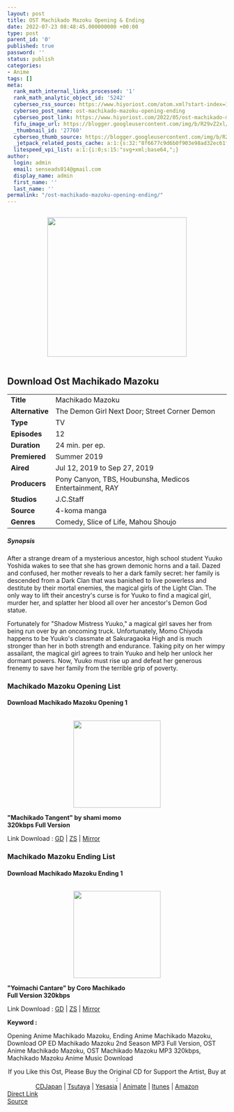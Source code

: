 ```yaml
---
layout: post
title: OST Machikado Mazoku Opening & Ending
date: 2022-07-23 08:48:45.000000000 +00:00
type: post
parent_id: '0'
published: true
password: ''
status: publish
categories:
- Anime
tags: []
meta:
  rank_math_internal_links_processed: '1'
  rank_math_analytic_object_id: '5242'
  cyberseo_rss_source: https://www.hiyoriost.com/atom.xml?start-index=1
  cyberseo_post_name: ost-machikado-mazoku-opening-ending
  cyberseo_post_link: https://www.hiyoriost.com/2022/05/ost-machikado-mazoku-opening-ending.html
  fifu_image_url: https://blogger.googleusercontent.com/img/b/R29vZ2xl/AVvXsEg0hS9qzAoQmKBDh4f7rdo9qs8xD2Amp8sd7talc65bhFgP3cWVRpfbCKiYkI17gh3Ddts_xA4BSFuxQ_reZMDV4_p-gcxqGvqyJNhzew0QM5xHy7q06OOjb_KzBEe5BJr-tbd3dAFBycdB8XFx4WPjF6dRBMFGtnrkZqHX-mEzr3xVA-ZgTXZkOJWE/s320/bx107490-wolT0UvNSetx.png
  _thumbnail_id: '27760'
  cyberseo_thumb_source: https://blogger.googleusercontent.com/img/b/R29vZ2xl/AVvXsEg0hS9qzAoQmKBDh4f7rdo9qs8xD2Amp8sd7talc65bhFgP3cWVRpfbCKiYkI17gh3Ddts_xA4BSFuxQ_reZMDV4_p-gcxqGvqyJNhzew0QM5xHy7q06OOjb_KzBEe5BJr-tbd3dAFBycdB8XFx4WPjF6dRBMFGtnrkZqHX-mEzr3xVA-ZgTXZkOJWE/s320/bx107490-wolT0UvNSetx.png
  _jetpack_related_posts_cache: a:1:{s:32:"8f6677c9d6b0f903e98ad32ec61f8deb";a:2:{s:7:"expires";i:1658620944;s:7:"payload";a:3:{i:0;a:1:{s:2:"id";i:27757;}i:1;a:1:{s:2:"id";i:27893;}i:2;a:1:{s:2:"id";i:27895;}}}}
  litespeed_vpi_list: a:1:{i:0;s:15:"svg+xml;base64,";}
author:
  login: admin
  email: senseads014@gmail.com
  display_name: admin
  first_name: ''
  last_name: ''
permalink: "/ost-machikado-mazoku-opening-ending/"
---
```

<div class="separator" style="clear: both;"><a href="https://blogger.googleusercontent.com/img/b/R29vZ2xl/AVvXsEg0hS9qzAoQmKBDh4f7rdo9qs8xD2Amp8sd7talc65bhFgP3cWVRpfbCKiYkI17gh3Ddts_xA4BSFuxQ_reZMDV4_p-gcxqGvqyJNhzew0QM5xHy7q06OOjb_KzBEe5BJr-tbd3dAFBycdB8XFx4WPjF6dRBMFGtnrkZqHX-mEzr3xVA-ZgTXZkOJWE/s690/bx107490-wolT0UvNSetx.png" style="display: block; padding: 1em 0; text-align: center; "><img alt border="0" data-original-height="690" data-original-width="460" height="320" src="{{ site.baseurl }}/assets/2022/07/bx107490-wolT0UvNSetx.png" /></a></div>
<div class="judulanime">
<h2>Download Ost Machikado Mazoku</h2>
</div>
<div class="info2" id="Info">
<table>
<tbody>
<tr>
<td class="tablex"><b>Title</b></td>
<td>Machikado Mazoku</td>
</tr>
<tr>
<td class="tablex"><b>Alternative</b></td>
<td>The Demon Girl Next Door; Street Corner Demon</td>
</tr>
<tr>
<td class="tablex"><b>Type</b></td>
<td>TV</td>
</tr>
<tr>
<td class="tablex"><b>Episodes</b></td>
<td>12</td>
</tr>
<tr>
<td class="tablex"><b>Duration</b></td>
<td>24 min. per ep.</td>
</tr>
<tr>
<td class="tablex"><b>Premiered</b></td>
<td>Summer 2019</td>
</tr>
<tr>
<td class="tablex"><b>Aired</b></td>
<td>Jul 12, 2019 to Sep 27, 2019</td>
</tr>
<tr>
<td class="tablex"><b>Producers</b></td>
<td>Pony Canyon, TBS, Houbunsha, Medicos Entertainment, RAY</td>
</tr>
<tr>
<td class="tablex"><b>Studios</b></td>
<td>J.C.Staff</td>
</tr>
<tr>
<td class="tablex"><b>Source</b></td>
<td>4-koma manga</td>
</tr>
<tr>
<td class="tablex"><b>Genres</b></td>
<td>Comedy, Slice of Life, Mahou Shoujo</td>
</tr>
</tbody>
</table>
</div>
<div class="sinopsis">
<h5>Synopsis</h5>
</div>
<div class="deskripsi">
<p>After a strange dream of a mysterious ancestor, high school student Yuuko Yoshida wakes to see that she has grown demonic horns and a tail. Dazed and confused, her mother reveals to her a dark family secret: her family is descended from a Dark Clan that was banished to live powerless and destitute by their mortal enemies, the magical girls of the Light Clan. The only way to lift their ancestry's curse is for Yuuko to find a magical girl, murder her, and splatter her blood all over her ancestor's Demon God statue.</p>
<p>Fortunately for "Shadow Mistress Yuuko," a magical girl saves her from being run over by an oncoming truck. Unfortunately, Momo Chiyoda happens to be Yuuko's classmate at Sakuragaoka High and is much stronger than her in both strength and endurance. Taking pity on her wimpy assailant, the magical girl agrees to train Yuuko and help her unlock her dormant powers. Now, Yuuko must rise up and defeat her generous frenemy to save her family from the terrible grip of poverty.</p>
</div>
<div class="listz">
<h3>Machikado Mazoku Opening List</h3>
</div>
<div class="listz2">
<div class="listz1">
<h4>Download Machikado Mazoku Opening 1</h4>
</div>
<div class="listz2">
<div class="separator" style="clear: both;"><a href="https://blogger.googleusercontent.com/img/b/R29vZ2xl/AVvXsEh7YkXCWXsuixGQGrGh_lDUXsWvnom40TvlYxGI0vo7p6IBeq293ZDJ9cQ05jbeGn2TG21evCN6Tbvq2TgKVZuLD5LCvUDqAnWMWkjLTc5k60bRYkeM-4cu_bpjOhT_XL1CIBAUESY6nwkRkgKGePjiPempoYc5u2C2znTZOO8o0EfHBMc2CwMcUqti/s1000/cover%20%2859%29.jpg" style="display: block; padding: 1em 0; text-align: center; "><img alt border="0" data-original-height="988" data-original-width="1000" src="{{ site.baseurl }}/assets/2022/07/cover%20%2859%29.jpg" width="200" /></a></div>
</div>
<div class="listz2"><b>"Machikado Tangent" by shami momo<br />320kbps Full Version</b>
<p>Link Download : <a href="https://drive.google.com/file/d/1zpXqXrihJkFCtrsivuS14kQ0gHu66bCB/view?usp=drivesdk" rel="nofollow noopener" target="_blank">GD</a> | <a href="https://www54.zippyshare.com/v/Qxrwu6gY/file.html" rel="nofollow noopener" target="_blank">ZS</a> | <a href="https://mir.cr/MY2S6O2G" rel="nofollow noopener" target="_blank">Mirror</a></p>
</div>
</div>
<div class="listz">
<h3>Machikado Mazoku Ending List</h3>
</div>
<div class="listz2">
<div class="listz1">
<h4>Download Machikado Mazoku Ending 1</h4>
</div>
<div class="listz2">
<div class="separator" style="clear: both;"><a href="https://blogger.googleusercontent.com/img/b/R29vZ2xl/AVvXsEicDBO63r5snHW-LOb-zQ9QlBXgIK17ll3oDGXb2qUcpD4ofbRIZASGkFELEgSpMUK89j6wWaQ00KYOazabpj2H-9UjXWZq8HvVM_Br0hZOfymcscdm7W2wb6NBTrg00D_DMtIF8N9zU0eMrYD-7R5jDYTAb29mQ21afnfhNZZO0wPhkXw1sDDnClMn/s640/ab67616d0000b2735040acdaa49ec25481c42acb.jpeg" style="display: block; padding: 1em 0; text-align: center; "><img alt border="0" data-original-height="640" data-original-width="640" src="{{ site.baseurl }}/assets/2022/07/ab67616d0000b2735040acdaa49ec25481c42acb.jpeg" width="200" /></a></div>
</div>
<div class="listz2"><b>"Yoimachi Cantare" by Coro Machikado<br />Full Version 320kbps</b>
<p>Link Download : <a href="https://drive.google.com/file/d/19e7M7cGGDNgVxzXESlZ5v9WlePKIv2_W/view?usp=drivesdk" rel="nofollow noopener" target="_blank">GD</a> | <a href="https://www36.zippyshare.com/v/6KbMycvJ/file.html" rel="nofollow noopener" target="_blank">ZS</a> | <a href="https://mir.cr/UNNDNNOM" rel="nofollow noopener" target="_blank">Mirror</a></p>
</div>
</div>
<p><b>Keyword : </b>
<div class="tagser">Opening Anime Machikado Mazoku, Ending Anime Machikado Mazoku, Download OP ED Machikado Mazoku 2nd Season MP3 Full Version, OST Anime Machikado Mazoku, OST Machikado Mazoku MP3 320kbps, Machikado Mazoku Anime Music Download</div>
<p> 
<div class="buycd" align="center">If you Like this Ost, Please Buy the Original CD for Support the Artist, Buy at : <br /><a href="https://www.cdjapan.co.jp/" target="_blank" rel="noopener">CDJapan</a> | <a href="https://shop.tsutaya.co.jp/" target="_blank" rel="noopener">Tsutaya</a> | <a href="https://www.yesasia.com/" target="_blank" rel="noopener">Yesasia</a> | <a href="https://www.animate-onlineshop.jp/" target="_blank" rel="noopener">Animate</a> | <a href="https://www.apple.com/jp/itunes" target="_blank" rel="noopener">Itunes</a> | <a href="https://amazon.co.jp/" target="_blank" rel="noopener">Amazon</a>
</div>
<link rel="stylesheet" href="https://cdnjs.cloudflare.com/ajax/libs/font-awesome/4.7.0/css/font-awesome.min.css" />
<div class="divbtn"> <a href="https://handymansurrender.com/fihup8buzv?key=94550f7ce39444073321dde3b8782f97" class="btn"><i class="fa fa-download"></i> Direct Link</a> <br /><a href="https://www.hiyoriost.com/2022/05/ost-machikado-mazoku-opening-ending.html">Source</a> </div>
